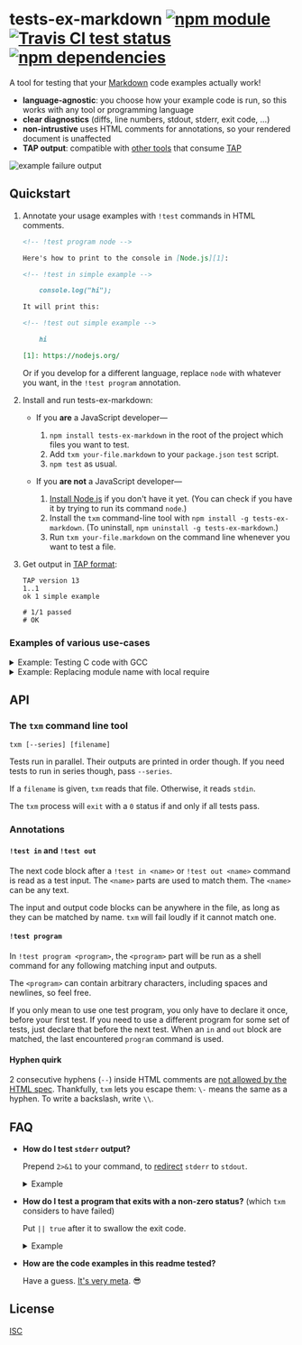 # tests-ex-markdown [![npm module](https://img.shields.io/npm/v/tests-ex-markdown.svg?style=flat-square)][1] [![Travis CI test status](https://img.shields.io/travis/anko/tests-ex-markdown.svg?style=flat-square)][2] [![npm dependencies](https://img.shields.io/david/anko/tests-ex-markdown.svg?style=flat-square)][3]

A tool for testing that your [Markdown][markdown] code examples actually work!

 - **language-agnostic**: you choose how your example code is run, so this
   works with any tool or programming language
 - **clear diagnostics** (diffs, line numbers, stdout, stderr, exit code, …)
 - **non-intrustive** uses HTML comments for annotations, so your rendered
   document is unaffected
 - **TAP output**: compatible with [other
   tools](https://github.com/sindresorhus/awesome-tap) that consume
   [TAP][tap-spec]

![example failure
output](https://user-images.githubusercontent.com/5231746/78293904-a7f23a00-7529-11ea-9632-799402a0219b.png)

<!-- !test program ./index.ls -->

## Quickstart

 1. Annotate your usage examples with `!test` commands in HTML comments.

    <!-- !test in example -->

    ```markdown
    <!-- !test program node -->

    Here's how to print to the console in [Node.js][1]:

    <!-- !test in simple example -->

        console.log("hi");

    It will print this:

    <!-- !test out simple example -->

        hi

    [1]: https://nodejs.org/
    ```

    Or if you develop for a different language, replace `node` with whatever
    you want, in the `!test program` annotation.

 2. Install and run tests-ex-markdown:

    - If you **are** a JavaScript developer—

      1. `npm install tests-ex-markdown` in the root of the project which files
         you want to test.
      2. Add `txm your-file.markdown` to your `package.json` `test` script.
      3. `npm test` as usual.

    - If you **are not** a JavaScript developer—

      1. [Install Node.js](https://nodejs.org/en/) if you don't have it yet.
         (You can check if you have it by trying to run its command `node`.)
      2. Install the `txm` command-line tool with `npm install -g
         tests-ex-markdown`.  (To uninstall, `npm uninstall -g
         tests-ex-markdown`.)
      3. Run `txm your-file.markdown` on the command line whenever you want to
         test a file.

 4. Get output in [TAP format][tap-spec]:

    <!-- !test out example -->

    ```
    TAP version 13
    1..1
    ok 1 simple example

    # 1/1 passed
    # OK
    ```

### Examples of various use-cases

<details><summary>Example: Testing C code with GCC</summary>

<!-- !test in C example -->

```md
<!-- !test program
cat > /tmp/program.c
gcc /tmp/program.c -o /tmp/test-program && /tmp/test-program -->

<!-- !test in printf -->

    #include <stdio.h>
    int main () {
        printf("%d\n", 42);
    }

<!-- !test out printf -->

    42
```

<!-- !test out C example -->

> ```
> TAP version 13
> 1..1
> ok 1 printf
>
> # 1/1 passed
> # OK
> ```

</details>


<details><summary>Example: Replacing module name with local require</summary>

Motivation:  The way users will be using your library is to call require with
the name that your package is published with as a package.  However, we would
like to actually test with the local implementation.

So let's just replace those `require` calls before passing it to `node`!

<!-- !test in require replacing example  -->

```md
<!-- !test program
# First read stdin into a temporary file
TEMP_FILE="$(mktemp --suffix=js)"
cat > "$TEMP_FILE"

# Read the package name and main file from package.json
PACKAGE_NAME=$(node -e "console.log(require('./package.json').name)")
LOCAL_MAIN_FILE=$(node -e "console.log(require('./package.json').main)")

# Run a version of the input code where requires for the package name are
# replaced with the local file path
cat "$TEMP_FILE" \
| sed -e "s/require('$PACKAGE_NAME')/require('.\\/$LOCAL_MAIN_FILE')/" \
| node
-->

<!-- !test in use library -->

    // In our case, requiring the main file just runs the program
    require('tests-ex-markdown')

<!-- !test out use library -->

    TAP version 13
    1..0
    # no tests
    # For help, see https://github.com/anko/tests-ex-markdown
```

<!-- !test out require replacing example -->

> ```
> TAP version 13
> 1..1
> ok 1 use library
>
> # 1/1 passed
> # OK
> ```

</details>

## API

### The `txm` command line tool

    txm [--series] [filename]

Tests run in parallel.  Their outputs are printed in order though.  If you need
tests to run in series though, pass `--series`.

If a `filename` is given, `txm` reads that file.  Otherwise, it reads `stdin`.

The `txm` process will `exit` with a `0` status if and only if all tests pass.

### Annotations

#### `!test in` and `!test out`

The next code block after a `!test in <name>` or `!test out <name>` command is
read as a test input.  The `<name>` parts are used to match them.  The `<name>`
can be any text.

The input and output code blocks can be anywhere in the file, as long as they
can be matched by name.  `txm` will fail loudly if it cannot match one.

#### `!test program`

In `!test program <program>`, the `<program>` part will be run as a shell
command for any following matching input and outputs.

The `<program>` can contain arbitrary characters, including spaces and
newlines, so feel free.

If you only mean to use one test program, you only have to declare it once,
before your first test.  If you need to use a different program for some set of
tests, just declare that before the next test.  When an `in` and `out` block
are matched, the last encountered `program` command is used.

#### Hyphen quirk

2 consecutive hyphens (`--`) inside HTML comments are [not allowed by the HTML
spec][html-comments-spec].  Thankfully, `txm` lets you escape them: `\-` means
the same as a hyphen.  To write a backslash, write `\\`.

## FAQ

 - **How do I test `stderr` output?**

   Prepend `2>&1` to your command, to [redirect][shell-redirection-q] `stderr`
   to `stdout`.

   <details><summary>Example</summary>

   <!-- !test in redirect stderr -->

   ```md
   <!-- !test program 2>&1 node -->

   <!-- !test in print to both stdout and stderr -->

       console.error("This goes to stderr!")
       console.log("This goes to stdout!")

   <!-- !test out print to both stdout and stderr -->

       This goes to stderr!
       This goes to stdout!
   ```

   <!-- !test out redirect stderr -->

   > ```
   > TAP version 13
   > 1..1
   > ok 1 print to both stdout and stderr
   >
   > # 1/1 passed
   > # OK
   > ```
   </details>

 - **How do I test a program that exits with a non-zero status?** (which `txm`
   considers to have failed)

   Put `|| true` after it to swallow the exit code.

   <details><summary>Example</summary>

   <!-- !test in don't fail on non-zero -->

   ```md
   <!-- !test program node || true -->

   <!-- !test in don't fail -->

       console.log("Hi before throw!")
       throw new Error("AAAAAA!")

   <!-- !test out don't fail -->

       Hi before throw!
   ```

   <!-- !test out don't fail on non-zero -->

   > ```
   > TAP version 13
   > 1..1
   > ok 1 don't fail
   >
   > # 1/1 passed
   > # OK
   > ```
   </details>

 - **How are the code examples in this readme tested?**

   Have a guess.  [It's very
   meta](https://raw.githubusercontent.com/anko/tests-ex-markdown/master/readme.markdown).
   :sunglasses:

## License

[ISC](LICENSE)

[1]: https://www.npmjs.com/package/tests-ex-markdown
[2]: https://travis-ci.org/anko/tests-ex-markdown
[3]: https://david-dm.org/anko/tests-ex-markdown
[markdown]: http://daringfireball.net/projects/markdown/syntax
[tap-spec]: https://testanything.org/tap-version-13-specification.html
[html-comments-spec]: http://www.w3.org/TR/REC-xml/#sec-comments
[shell-redirection-q]: https://superuser.com/questions/1179844/what-does-dev-null-21-true-mean-in-linux

